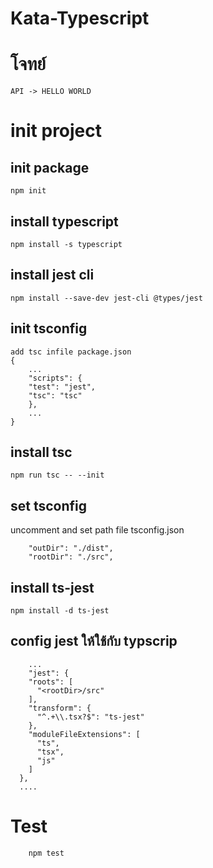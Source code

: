 # Kata-Typescript
# โจทย์
```
API -> HELLO WORLD
```

# init project

## init package
```
npm init
```

## install typescript
```
npm install -s typescript
```

## install jest cli
```
npm install --save-dev jest-cli @types/jest
```

## init tsconfig
```
add tsc infile package.json
{
    ...
    "scripts": {
    "test": "jest",
    "tsc": "tsc"
    },
    ...
}
```

## install tsc
```
npm run tsc -- --init
```

## set tsconfig
uncomment and set path file tsconfig.json
```
    "outDir": "./dist",
    "rootDir": "./src",
```

## install ts-jest
```
npm install -d ts-jest
```
## config jest ให้ใช้กับ typscrip

```
    ...
    "jest": {
    "roots": [
      "<rootDir>/src"
    ],
    "transform": {
      "^.+\\.tsx?$": "ts-jest"
    },
    "moduleFileExtensions": [
      "ts",
      "tsx",
      "js"
    ]
  },
  ....
```

# Test

```
    npm test
```
